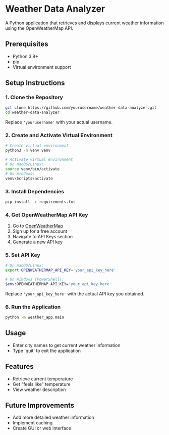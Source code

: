 # Weather Data Analyzer

A Python application that retrieves and displays current weather information using the OpenWeatherMap API.

## Prerequisites

- Python 3.8+
- pip
- Virtual environment support

## Setup Instructions

### 1. Clone the Repository
```bash
git clone https://github.com/yourusername/weather-data-analyzer.git
cd weather-data-analyzer
```
Replace `'yourusername'` with your actual username.

### 2. Create and Activate Virtual Environment
```bash
# Create virtual environment
python3 -m venv venv

# Activate virtual environment
# On macOS/Linux:
source venv/bin/activate
# On Windows:
venv\Scripts\activate
```

### 3. Install Dependencies
```bash
pip install -r requirements.txt
```

### 4. Get OpenWeatherMap API Key
1. Go to [OpenWeatherMap](https://openweathermap.org/)
2. Sign up for a free account
3. Navigate to API Keys section
4. Generate a new API key

### 5. Set API Key
```bash
# On macOS/Linux:
export OPENWEATHERMAP_API_KEY='your_api_key_here'

# On Windows (PowerShell):
$env:OPENWEATHERMAP_API_KEY='your_api_key_here'
```
Replace `'your_api_key_here'` with the actual API key you obtained.

### 6. Run the Application
```bash
python -m weather_app.main
```

## Usage
- Enter city names to get current weather information
- Type 'quit' to exit the application

## Features
- Retrieve current temperature
- Get "feels like" temperature
- View weather description

## Future Improvements
- Add more detailed weather information
- Implement caching
- Create GUI or web interface

